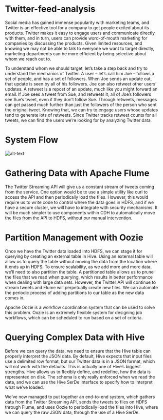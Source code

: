 # Twitter-feed-analysis

Social media has gained immense popularity with marketing teams, and Twitter is an effective tool for a company to get people excited about its products. Twitter makes it easy to engage users and communicate directly with them, and in turn, users can provide word-of-mouth marketing for companies by discussing the products. Given limited resources, and knowing we may not be able to talk to everyone we want to target directly, marketing departments can be more efficient by being selective about whom we reach out to.

To understand whom we should target, let’s take a step back and try to understand the mechanics of Twitter. A user – let’s call him Joe – follows a set of people, and has a set of followers. When Joe sends an update out, that update is seen by all of his followers. Joe can also retweet other users’ updates. A retweet is a repost of an update, much like you might forward an email. If Joe sees a tweet from Sue, and retweets it, all of Joe’s followers see Sue’s tweet, even if they don’t follow Sue. Through retweets, messages can get passed much further than just the followers of the person who sent the original tweet. Knowing that, we can try to engage users whose updates tend to generate lots of retweets. Since Twitter tracks retweet counts for all tweets, we can find the users we’re looking for by analyzing Twitter data.

# System Flow
![alt-text](http://blog.cloudera.com//wp-content/uploads/2012/09/twitter.png)



# Gathering Data with Apache Flume

The Twitter Streaming API will give us a constant stream of tweets coming from the service. One option would be to use a simple utility like curl to access the API and then periodically load the files. However, this would require us to write code to control where the data goes in HDFS, and if we have a secure cluster, we will have to integrate with security mechanisms. It will be much simpler to use components within CDH to automatically move the files from the API to HDFS, without our manual intervention.

# Partition Management with Oozie

Once we have the Twitter data loaded into HDFS, we can stage it for querying by creating an external table in Hive. Using an external table will allow us to query the table without moving the data from the location where it ends up in HDFS. To ensure scalability, as we add more and more data, we’ll need to also partition the table. A partitioned table allows us to prune the files that we read when querying, which results in better performance when dealing with large data sets. However, the Twitter API will continue to stream tweets and Flume will perpetually create new files. We can automate the periodic process of adding partitions to our table as the new data comes in.

Apache Oozie is a workflow coordination system that can be used to solve this problem. Oozie is an extremely flexible system for designing job workflows, which can be scheduled to run based on a set of criteria. 

# Querying Complex Data with Hive

Before we can query the data, we need to ensure that the Hive table can properly interpret the JSON data. By default, Hive expects that input files use a delimited row format, but our Twitter data is in a JSON format, which will not work with the defaults. This is actually one of Hive’s biggest strengths. Hive allows us to flexibly define, and redefine, how the data is represented on disk. The schema is only really enforced when we read the data, and we can use the Hive SerDe interface to specify how to interpret what we’ve loaded.

We’ve now managed to put together an end-to-end system, which gathers data from the Twitter Streaming API, sends the tweets to files on HDFS through Flume, and uses Oozie to periodically load the files into Hive, where we can query the raw JSON data, through the use of a Hive SerDe.

